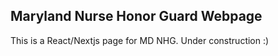 ## Maryland Nurse Honor Guard Webpage

This is a React/Nextjs page for MD NHG.
Under construction :)
